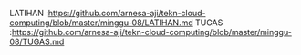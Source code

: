 LATIHAN :https://github.com/arnesa-aji/tekn-cloud-computing/blob/master/minggu-08/LATIHAN.md
TUGAS :https://github.com/arnesa-aji/tekn-cloud-computing/blob/master/minggu-08/TUGAS.md
